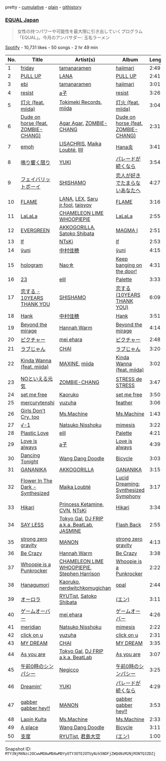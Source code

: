pretty - [cumulative](/playlists/cumulative/37i9dQZF1DX2K2376Q0zTJ.md) - [plain](/playlists/plain/37i9dQZF1DX2K2376Q0zTJ) - [githistory](https://github.githistory.xyz/mackorone/spotify-playlist-archive/blob/main/playlists/plain/37i9dQZF1DX2K2376Q0zTJ)

### [EQUAL Japan](https://open.spotify.com/playlist/37i9dQZF1DX2K2376Q0zTJ)

> 女性の持つパワーや可能性を最大限に引き出していくプログラム「EQUAL」。今月のアンバサダー:  玉名ラーメン

[Spotify](https://open.spotify.com/user/spotify) - 10,731 likes - 50 songs - 2 hr 49 min

| No. | Title | Artist(s) | Album | Length |
|---|---|---|---|---|
| 1 | [friday](https://open.spotify.com/track/0kIwLXLFVA2UT8Q6OrqICw) | [tamanaramen](https://open.spotify.com/artist/06rauF4YCx0U1NALbqdlE3) | [hajimari](https://open.spotify.com/album/5ELosTDtgfk8Ekx8yHolP6) | 2:49 |
| 2 | [PULL UP](https://open.spotify.com/track/7HVA1EkKQi4zNaYwE17Cvo) | [LANA](https://open.spotify.com/artist/4dEHIhldHT2U8CMQ6nNgDT) | [PULL UP](https://open.spotify.com/album/4bqkpI02r4Qc2BFrJtHOic) | 2:41 |
| 3 | [ebi](https://open.spotify.com/track/4l0n7YEXB9KQSV0DR3SpcT) | [tamanaramen](https://open.spotify.com/artist/06rauF4YCx0U1NALbqdlE3) | [hajimari](https://open.spotify.com/album/5ELosTDtgfk8Ekx8yHolP6) | 3:01 |
| 4 | [resist](https://open.spotify.com/track/6khuTEUHWdsmBP0mq4OPUK) | [a子](https://open.spotify.com/artist/4ckGkK52pqm5j41Voz7lg4) | [resist](https://open.spotify.com/album/5Ra8mfJupN7wOuDJaCAdOi) | 3:26 |
| 5 | [灯火 \(feat\. miida\)](https://open.spotify.com/track/6mtkUqVaMoJBMG86f0RTul) | [Tokimeki Records](https://open.spotify.com/artist/73vrL9RiKlSaQFo2izavC1), [miida](https://open.spotify.com/artist/6ANBWTINO0TqbV5fZMGVLX) | [灯火 \(feat\. miida\)](https://open.spotify.com/album/0QRJ0PwVSFNg6KKla8CMtq) | 3:04 |
| 6 | [Dude on horse \(feat\. ZOMBIE\-CHANG\)](https://open.spotify.com/track/3qN8WkiKM71PdpkNzDNgm3) | [Agar Agar](https://open.spotify.com/artist/5TkylUv5ysSbNoawmn3PBj), [ZOMBIE\-CHANG](https://open.spotify.com/artist/3Wsg07elLUSq6AdkUw1W9U) | [Dude on horse \(feat\. ZOMBIE\-CHANG\)](https://open.spotify.com/album/2uZZaP77XsIkDxjKr9oJ9A) | 2:31 |
| 7 | [emoh](https://open.spotify.com/track/3KzPu0fG8Asq0VInuhpNgo) | [LISACHRIS](https://open.spotify.com/artist/2E738wjchAb3fUOxY3bxMr), [Maika Loubté](https://open.spotify.com/artist/0wMkBz97F3SE4yNz0y2OOz), [lIlI](https://open.spotify.com/artist/3C9jQZpt6PiB9HBAodpZV6) | [Hana炎](https://open.spotify.com/album/4uiFrJYts1Rb9X2Kpczrwm) | 3:41 |
| 8 | [鳴り響く限り](https://open.spotify.com/track/6ApfxHsldodx6KGefA0zqu) | [YUKI](https://open.spotify.com/artist/380DW51qbu5pSP8crFRIII) | [パレードが続くなら](https://open.spotify.com/album/7bUwvfdHUBdgXcMhczN4nJ) | 3:54 |
| 9 | [フェイバリットボーイ](https://open.spotify.com/track/5IMC1pHr0RTrHZdDJLxkPm) | [SHISHAMO](https://open.spotify.com/artist/6MGHit7sV38BhpChZYByFv) | [恋人が好きでたまらないあなたへ](https://open.spotify.com/album/13zAmLWgTphxEmBm5On8l6) | 4:27 |
| 10 | [FLAME](https://open.spotify.com/track/2uTMHATwwqd5AFGtg7EjRM) | [LANA](https://open.spotify.com/artist/4dEHIhldHT2U8CMQ6nNgDT), [LEX](https://open.spotify.com/artist/2KpK4apOMD6evPHoPggSVF), [Saru jr.fool](https://open.spotify.com/artist/7ydxirAQJSZbNHoGJPOrXR), [taisyov](https://open.spotify.com/artist/7GOnq578vzDJDcDCdxwhTf) | [FLAME](https://open.spotify.com/album/7vr3RkXfIuzJ2AHpKLuRSo) | 3:16 |
| 11 | [LaLaLa](https://open.spotify.com/track/59VPazsRoE7d68T5QkZv7d) | [CHAMELEON LIME WHOOPIEPIE](https://open.spotify.com/artist/1uP5mPkWII7Tcxp7xtqPmj) | [LaLaLa](https://open.spotify.com/album/2gh7VrfBwWqtcGGQFXa3mL) | 2:55 |
| 12 | [EVERGREEN](https://open.spotify.com/track/76WNWeuxuVdELZ7HZtgkza) | [AKKOGORILLA](https://open.spotify.com/artist/7hAHFeP5IiecsxxczqKt0U), [Satoko Shibata](https://open.spotify.com/artist/4RaaBbyl7DzAmfkjGiyUGU) | [MAGMA I](https://open.spotify.com/album/2baqB10VVdF25aG9j9DaHq) | 2:51 |
| 13 | [If](https://open.spotify.com/track/42giHq6f5YD54B11cEXOHg) | [NTsKi](https://open.spotify.com/artist/3eLVeLajDwJ1eFA1MTuiD9) | [If](https://open.spotify.com/album/54pITrmUfr4TLftABZrML1) | 2:53 |
| 14 | [ÿuni](https://open.spotify.com/track/4vvD5OUJZaMThV6X5CvjIS) | [中村佳穂](https://open.spotify.com/artist/0illCOhPkFBykngmCWos6u) | [ÿuni](https://open.spotify.com/album/39r3Q8TGK1I0yXou6dXSIU) | 4:15 |
| 15 | [hologram](https://open.spotify.com/track/4RPhDA0caf8PWbSOidnozh) | [Nao☆](https://open.spotify.com/artist/4l3RPSnpTQowMlWZe34WBh) | [Keep banging on the door!](https://open.spotify.com/album/1Ysez1mYAf5YqKzpwxkjBz) | 4:31 |
| 16 | [23](https://open.spotify.com/track/38cpw45jgypdBIlD418fvB) | [eill](https://open.spotify.com/artist/3AiES4wyTOfJvNgqz9baDn) | [Palette](https://open.spotify.com/album/5P6FOSW5vOyPue3gharY5S) | 3:33 |
| 17 | [恋する \- 10YEARS THANK YOU](https://open.spotify.com/track/0vbLzWi64zpd3bEHaETY9D) | [SHISHAMO](https://open.spotify.com/artist/6MGHit7sV38BhpChZYByFv) | [恋する \(10YEARS THANK YOU\)](https://open.spotify.com/album/5xJYHjTq2m8BkRvi5JDBgo) | 6:09 |
| 18 | [Hank](https://open.spotify.com/track/2goChbIPuZYwE4AweOXNKd) | [中村佳穂](https://open.spotify.com/artist/0illCOhPkFBykngmCWos6u) | [Hank](https://open.spotify.com/album/5VHwR3xLFQL745q58qE5s8) | 3:51 |
| 19 | [Beyond the mirage](https://open.spotify.com/track/5qmD8to3Qoajb9WBCXtvFf) | [Hannah Warm](https://open.spotify.com/artist/3NpwE88TR2nUKcmg87MeL7) | [Beyond the mirage](https://open.spotify.com/album/72Ij6AYsePnNuOBAwmBauM) | 4:14 |
| 20 | [ピクチャー](https://open.spotify.com/track/302U8EHJsUBooB2vGvkl9y) | [mei ehara](https://open.spotify.com/artist/7501C4PyvqS1BWbmrYq3LF) | [ピクチャー](https://open.spotify.com/album/0SS8mbJNuXQRVtU43SegtB) | 2:48 |
| 21 | [ラブじゃん](https://open.spotify.com/track/2vnWduAon47Ra9Th9dCAuY) | [CHAI](https://open.spotify.com/artist/0NZsNnETGPWLKJj2Y0vpBx) | [ラブじゃん](https://open.spotify.com/album/6pTeKfeTsyxknsyH4YrpSF) | 3:20 |
| 22 | [Kinda Wanna \(feat\. miida\)](https://open.spotify.com/track/1yPAY9JyZDLj9DGTNil3LH) | [MAXINE](https://open.spotify.com/artist/5dtGl462189xrrzzNRGRnz), [miida](https://open.spotify.com/artist/6ANBWTINO0TqbV5fZMGVLX) | [Kinda Wanna \(feat\. miida\)](https://open.spotify.com/album/41IrXm4kCiDqfRbCmcfFxz) | 3:02 |
| 23 | [NOといえる元気](https://open.spotify.com/track/0MuPIfr6qhN8XGoCFcA9mh) | [ZOMBIE\-CHANG](https://open.spotify.com/artist/3Wsg07elLUSq6AdkUw1W9U) | [STRESS de STRESS](https://open.spotify.com/album/42qYUI4pdmSlrZg6Cofsty) | 3:47 |
| 24 | [set me free](https://open.spotify.com/track/1RMNsdSWzCivT5Db9afYuM) | [Kaoruko](https://open.spotify.com/artist/4p8Qi7wNCoyMNEF7dX8qUl) | [set me free](https://open.spotify.com/album/4QbwpyNyVJErLqLSLFxsmQ) | 3:50 |
| 25 | [mercurytenshi](https://open.spotify.com/track/1G1sjL9bSTOEyTGBCPJmvO) | [yuzuha](https://open.spotify.com/artist/1E1ZQGewEUYhLSd3hvreon) | [feather](https://open.spotify.com/album/0OrHQZHemDJ4Wvyo6S3G9d) | 3:06 |
| 26 | [Girls Don't Cry, too](https://open.spotify.com/track/36AVK0sMRECrwa8t7KH788) | [Ms.Machine](https://open.spotify.com/artist/1yQ3avKs2mL4Qjd1nakH3z) | [Ms.Machine](https://open.spotify.com/album/6751FqqoDIMJ7286GgGBtP) | 1:43 |
| 27 | [√\-1](https://open.spotify.com/track/6ayT5Qj7tVFRiEYAogCAJc) | [Natsuko Nisshoku](https://open.spotify.com/artist/4GnFg9D7Ds99UI0r5t9PZK) | [mimesis](https://open.spotify.com/album/1rphqipCQgeiQo0cpNMGrb) | 3:22 |
| 28 | [Plastic Love](https://open.spotify.com/track/36xu6kwnOR7jb1XA2coeBF) | [eill](https://open.spotify.com/artist/3AiES4wyTOfJvNgqz9baDn) | [Palette](https://open.spotify.com/album/5P6FOSW5vOyPue3gharY5S) | 4:21 |
| 29 | [Love is always](https://open.spotify.com/track/5mWFPBsJLGSt9LJjULiqKE) | [a子](https://open.spotify.com/artist/4ckGkK52pqm5j41Voz7lg4) | [Love is always](https://open.spotify.com/album/4txs319mQ4SGQMJo4DujYt) | 4:39 |
| 30 | [Dancing Tonight](https://open.spotify.com/track/7mfyQdEnCvEzaVIRkTq49O) | [Wang Dang Doodle](https://open.spotify.com/artist/5OWQWpSRACBuLtPRFPdfq1) | [Bicycle](https://open.spotify.com/album/1Y9QrYdLxPaFZIWQWDx33s) | 3:03 |
| 31 | [GANANIKA](https://open.spotify.com/track/5VGslDcbunMcITNpdt8VGY) | [AKKOGORILLA](https://open.spotify.com/artist/7hAHFeP5IiecsxxczqKt0U) | [GANANIKA](https://open.spotify.com/album/7c9L6pZZxpWYYW19Um95Ul) | 3:15 |
| 32 | [Flower In The Dark \- Synthesized](https://open.spotify.com/track/2CwCFiP0e7pMifbg8LwYkr) | [Maika Loubté](https://open.spotify.com/artist/0wMkBz97F3SE4yNz0y2OOz) | [Lucid Dreaming: Synthesized Symphony](https://open.spotify.com/album/0G4dt3QAptKXnpru2yEioj) | 3:17 |
| 33 | [Hikari](https://open.spotify.com/track/2FA1QEFGkhIXXPj6OnoP53) | [Princess Ketamine](https://open.spotify.com/artist/2VRJCeIzOtfUI3mZnEmfqy), [CVN](https://open.spotify.com/artist/19W7Iq71CaCJpLRiYp55rr), [NTsKi](https://open.spotify.com/artist/3eLVeLajDwJ1eFA1MTuiD9) | [Hikari](https://open.spotify.com/album/5vYseIVfkkBnBXj9nbdyU7) | 3:34 |
| 34 | [SAY LESS](https://open.spotify.com/track/6Ce3oziSiUdni2pWQHpUkK) | [Tokyo Gal](https://open.spotify.com/artist/4Og0GstkKZkmI5BkkntBwX), [DJ FRIP a.k.a\. BeatLab](https://open.spotify.com/artist/5nkZFBzkGZpfRxnWFZGtk7), [JASMINE](https://open.spotify.com/artist/76sRRqpyFhBYjdimBWjmfg) | [Flash Back](https://open.spotify.com/album/2eI02EhwOSl2b3sHdHCCBL) | 2:55 |
| 35 | [strong zero gravity](https://open.spotify.com/track/701I1Uyx6gLciKwRfuhSJR) | [MANON](https://open.spotify.com/artist/5RtQtz37rszKUaMg1GeUl3) | [strong zero gravity](https://open.spotify.com/album/7dv9fz7OJTyH5UpwvIkzLy) | 4:13 |
| 36 | [Be Crazy](https://open.spotify.com/track/71hhGpg2px2f2UqwjgpSIi) | [Hannah Warm](https://open.spotify.com/artist/3NpwE88TR2nUKcmg87MeL7) | [Be Crazy](https://open.spotify.com/album/3GvfYLhm1o2sxtJJF5TD96) | 3:38 |
| 37 | [Whoopie is a Punkrocker](https://open.spotify.com/track/4NkzsLZjO02SDiWEd6afuo) | [CHAMELEON LIME WHOOPIEPIE](https://open.spotify.com/artist/1uP5mPkWII7Tcxp7xtqPmj), [Stephen Harrison](https://open.spotify.com/artist/366dKk1Th87zx5H1xXnXAH) | [Whoopie is a Punkrocker](https://open.spotify.com/album/4b3o9025OYso4WFmwwqzQh) | 2:22 |
| 38 | [Hanagumori](https://open.spotify.com/track/0mKqG2ho02jbIZXKZ1ByxD) | [Kaoruko](https://open.spotify.com/artist/4p8Qi7wNCoyMNEF7dX8qUl), [nerdwitchkomugichan](https://open.spotify.com/artist/14H13IeU3r4x1nJ7ADdI2b) | [opal](https://open.spotify.com/album/4PDInS0xBqDBG8OiBt9l2y) | 2:44 |
| 39 | [オーロラ](https://open.spotify.com/track/0F9vrx9OvvCpS9kRvPuB1L) | [RYUTist](https://open.spotify.com/artist/4BSpF4yQWrGiYdxNsLRdX1), [Satoko Shibata](https://open.spotify.com/artist/4RaaBbyl7DzAmfkjGiyUGU) | [\(エン\)](https://open.spotify.com/album/3fqh0iDJYo5w2fM8kSyrGm) | 3:11 |
| 40 | [ゲームオーバー](https://open.spotify.com/track/7wX4lU05mPcLejQXPhh4Gk) | [mei ehara](https://open.spotify.com/artist/7501C4PyvqS1BWbmrYq3LF) | [ゲームオーバー](https://open.spotify.com/album/1W2ALpoA6PjU52mkFj2JwS) | 4:26 |
| 41 | [meridian](https://open.spotify.com/track/4Pg9Ln05cXaUKaghO9gmo4) | [Natsuko Nisshoku](https://open.spotify.com/artist/4GnFg9D7Ds99UI0r5t9PZK) | [mimesis](https://open.spotify.com/album/1rphqipCQgeiQo0cpNMGrb) | 2:22 |
| 42 | [click on u](https://open.spotify.com/track/7c2tGDD8w1X9ESzFSaiUa8) | [yuzuha](https://open.spotify.com/artist/1E1ZQGewEUYhLSd3hvreon) | [click on u](https://open.spotify.com/album/240xr5ADvqSqce6Fezt8uv) | 2:31 |
| 43 | [MY DREAM](https://open.spotify.com/track/3Ai9IjVhRy5eMWFQ3luIG6) | [CHAI](https://open.spotify.com/artist/0NZsNnETGPWLKJj2Y0vpBx) | [MY DREAM](https://open.spotify.com/album/2wrsym38hvB4Wp9BYkCQxS) | 3:35 |
| 44 | [As you are](https://open.spotify.com/track/4h6WxofpPYdffSul9zgh5I) | [Tokyo Gal](https://open.spotify.com/artist/4Og0GstkKZkmI5BkkntBwX), [DJ FRIP a.k.a\. BeatLab](https://open.spotify.com/artist/5nkZFBzkGZpfRxnWFZGtk7) | [As you are](https://open.spotify.com/album/7lizwS91vA2vdPKGEZWTx1) | 3:07 |
| 45 | [午前0時のシンパシー](https://open.spotify.com/track/18kLC7awCOvo46wq596QQ4) | [Negicco](https://open.spotify.com/artist/4PoAqzGXLjpuYMmTRv24q6) | [午前0時のシンパシー](https://open.spotify.com/album/6xIow6mW08ahxPy0bZ2pRY) | 3:25 |
| 46 | [Dreamin'](https://open.spotify.com/track/10WraFpY8iNurYHAwZAvvb) | [YUKI](https://open.spotify.com/artist/380DW51qbu5pSP8crFRIII) | [パレードが続くなら](https://open.spotify.com/album/7bUwvfdHUBdgXcMhczN4nJ) | 4:29 |
| 47 | [gabber gabber hey!!](https://open.spotify.com/track/1BtLikOXSYVcbYRVuYUJYR) | [MANON](https://open.spotify.com/artist/5RtQtz37rszKUaMg1GeUl3) | [gabber gabber hey!!](https://open.spotify.com/album/65KUQipvIO5FeNotMP6HBO) | 3:53 |
| 48 | [Lapin Kulta](https://open.spotify.com/track/75beCB2TX2nsRB0DOogDlL) | [Ms.Machine](https://open.spotify.com/artist/1yQ3avKs2mL4Qjd1nakH3z) | [Ms.Machine](https://open.spotify.com/album/6751FqqoDIMJ7286GgGBtP) | 2:33 |
| 49 | [A place](https://open.spotify.com/track/3DX4j1k25kYNSfIEz7XWya) | [Wang Dang Doodle](https://open.spotify.com/artist/5OWQWpSRACBuLtPRFPdfq1) | [Bicycle](https://open.spotify.com/album/1Y9QrYdLxPaFZIWQWDx33s) | 3:11 |
| 50 | [支度](https://open.spotify.com/track/16Oi71zRHNLNARlmouIY16) | [RYUTist](https://open.spotify.com/artist/4BSpF4yQWrGiYdxNsLRdX1), [君島大空](https://open.spotify.com/artist/5rjahCZtY8h4y2EHCnpgtQ) | [\(エン\)](https://open.spotify.com/album/3fqh0iDJYo5w2fM8kSyrGm) | 1:00 |

Snapshot ID: `MTY3NjM4Nzc2OCwwMDAwMDAwMDYyOTY3OTE2OTUyNzk5NDFjZWQ4NzM2NjM3NTQ3ZDZj`
